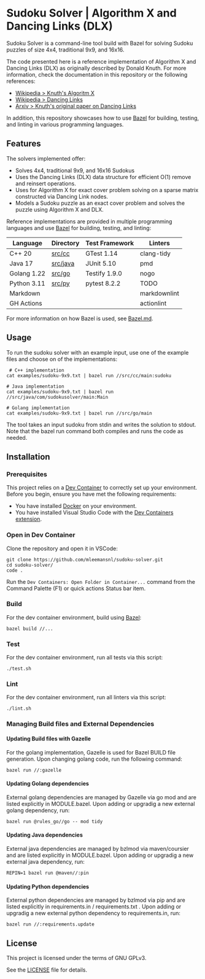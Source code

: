 # Sudoku Solver | Algorithm X and Dancing Links (DLX)

Sudoku Solver is a command-line tool build with Bazel for solving Sudoku puzzles
of size 4x4, traditional 9x9, and 16x16.

The code presented here is a reference implementation of Algorithm X and
Dancing Links (DLX) as originally described by Donald Knuth. For more
information, check the documentation in this repository or the following
references:

- [Wikipedia > Knuth's Algoritm X](https://en.wikipedia.org/wiki/Knuth%27s_Algorithm_X)
- [Wikipedia > Dancing Links](https://en.wikipedia.org/wiki/Dancing_Links)
- [Arxiv > Knuth's original paper on Dancing Links](https://arxiv.org/abs/cs/0011047)

In addition, this repository showcases how to use [Bazel](https://bazel.build/) for
building, testing, and linting in various programming languages.

## Features

The solvers implemented offer:

- Solves 4x4, traditional 9x9, and 16x16 Sudokus
- Uses the Dancing Links (DLX) data structure for efficient O(1) remove and
  reinsert operations.
- Uses for Algorithm X for exact cover problem solving on a sparse matrix constructed
  via Dancing Link nodes.
- Models a Sudoku puzzle as an exact cover problem and solves the puzzle using
  Algorithm X and DLX.

Reference implementations are provided in multiple programming languages and
use [Bazel](https://bazel.build/) for building, testing, and linting:

| Language    | Directory            | Test Framework | Linters      |
| ----------- | -------------------- | -------------- | ------------ |
| C++ 20      | [src/cc](src/cc)     | GTest 1.14     | clang-tidy   |
| Java 17     | [src/java](src/java) | JUnit 5.10     | pmd          |
| Golang 1.22 | [src/go](src/go)     | Testify 1.9.0  | nogo         |
| Python 3.11 | [src/py](src/py)     | pytest 8.2.2   | TODO         |
| Markdown    |                      |                | markdownlint |
| GH Actions  |                      |                | actionlint   |

For more information on how Bazel is used, see [Bazel.md](Bazel.md).

## Usage

To run the sudoku solver with an example input, use one of the example files and
choose on of the implementations:

```shell
 # C++ implementation
cat examples/sudoku-9x9.txt | bazel run //src/cc/main:sudoku

# Java implementation
cat examples/sudoku-9x9.txt | bazel run //src/java/com/sudokusolver/main:Main

# Golang implementation
cat examples/sudoku-9x9.txt | bazel run //src/go/main
```

The tool takes an input sudoku from stdin and writes the solution to stdout.
Note that the bazel run command both compiles and runs the code as needed.

## Installation

### Prerequisites

This project relies on a [Dev Container](https://code.visualstudio.com/docs/devcontainers/containers)
to correctly set up your environment.
Before you begin, ensure you have met the following requirements:

- You have installed [Docker](https://www.docker.com/get-started/) on your environment.
- You have installed Visual Studio Code with the
  [Dev Containers extension](https://marketplace.visualstudio.com/items?itemName=ms-vscode-remote.remote-containers).

### Open in Dev Container

Clone the repository and open it in VSCode:

```shell
git clone https://github.com/mleemansnl/sudoku-solver.git
cd sudoku-solver/
code .
```

Run the `Dev Containers: Open Folder in Container...` command from the Command
Palette (F1) or quick actions Status bar item.

### Build

For the dev container environment, build using [Bazel](https://bazel.build/):

```shell
bazel build //...
```

### Test

For the dev container environment, run all tests via this script:

```shell
./test.sh
```

### Lint

For the dev container environment, run all linters via this script:

```shell
./lint.sh
```

### Managing Build files and External Dependencies

#### Updating Build files with Gazelle

For the golang implementation, Gazelle is used for Bazel BUILD file generation.
Upon changing golang code, run the following command:

```shell
bazel run //:gazelle
```

#### Updating Golang dependencies

External golang dependencies are managed by Gazelle via go mod and are
listed explicitly in MODULE.bazel.
Upon adding or upgradig a new external golang dependency, run:

```shell
bazel run @rules_go//go -- mod tidy
```

#### Updating Java dependencies

External java dependencies are managed by bzlmod via maven/coursier and are
listed explicitly in MODULE.bazel.
Upon adding or upgradig a new external java dependency, run:

```shell
REPIN=1 bazel run @maven//:pin
```

#### Updating Python dependencies

External python dependencies are managed by bzlmod via pip and are
listed explicitly in requirements.in / requirements.txt .
Upon adding or upgradig a new external python dependency to requirements.in, run:

```shell
bazel run //:requirements.update
```

## License

This project is licensed under the terms of GNU GPLv3.

See the [LICENSE](LICENSE) file for details.
